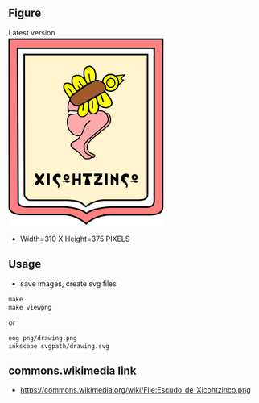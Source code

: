 ## Figure
Latest version  
![vNN](versions/drawing.png)
*  Width=310 X Height=375 PIXELS

## Usage

* save images, create svg files
```
make
make viewpng
```
or 

```
eog png/drawing.png
inkscape svgpath/drawing.svg
```

## commons.wikimedia link

* https://commons.wikimedia.org/wiki/File:Escudo_de_Xicohtzinco.png
